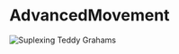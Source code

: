 # AdvancedMovement
 
![Suplexing Teddy Grahams](https://github.com/user-attachments/assets/c6a24c26-8cbb-41f4-ab00-4fd1eb9eab15)
